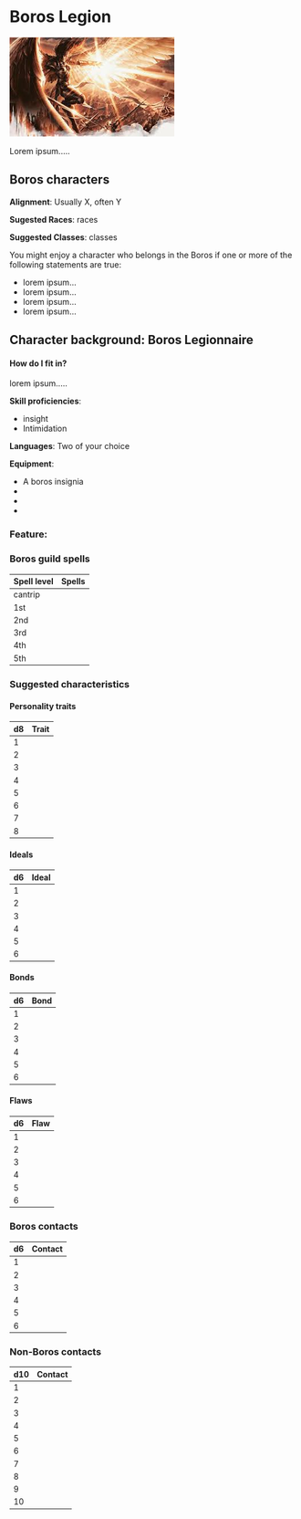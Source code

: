 # Boros Legion
![Guild member](../resources/images/boros.jpg)

Lorem ipsum.....

## Boros characters
**Alignment**: Usually X, often Y

**Sugested Races**: races

**Suggested Classes**: classes

You might enjoy a character who belongs in the Boros if one or more of the following statements are true:
* lorem ipsum...
* lorem ipsum...
* lorem ipsum...
* lorem ipsum...

## Character background: Boros Legionnaire

#### How do I fit in?
lorem ipsum.....


**Skill proficiencies**: 
* insight 
* Intimidation

**Languages**: 
Two of your choice

**Equipment**: 
* A boros insignia
* 
* 
* 

### Feature: 

### Boros guild spells

| **Spell level**   | **Spells**
| -                 | -
| cantrip           | 
| 1st               | 
| 2nd               | 
| 3rd               | 
| 4th               | 
| 5th               | 

### Suggested characteristics

#### Personality traits

| **d8** | **Trait**
| -      | -
| 1      | 
| 2      | 
| 3      | 
| 4      | 
| 5      | 
| 6      | 
| 7      | 
| 8      | 

#### Ideals

| **d6** | **Ideal**
| -      | -
| 1      | 
| 2      | 
| 3      | 
| 4      | 
| 5      | 
| 6      | 

#### Bonds

| **d6** | **Bond**
| -      | -
| 1      | 
| 2      | 
| 3      | 
| 4      | 
| 5      | 
| 6      | 

#### Flaws

| **d6** | **Flaw**
| -      | -
| 1      | 
| 2      | 
| 3      | 
| 4      | 
| 5      | 
| 6      | 

### Boros contacts

| **d6** | **Contact**
| -      | -
| 1      | 
| 2      | 
| 3      | 
| 4      | 
| 5      | 
| 6      | 

### Non-Boros contacts

| **d10** | **Contact**
|  -      | -
|  1      | 
|  2      | 
|  3      | 
|  4      | 
|  5      | 
|  6      | 
|  7      |
|  8      | 
|  9      |
| 10      |
